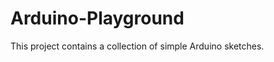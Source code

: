Arduino-Playground
==================

This project contains a collection of simple Arduino sketches.
